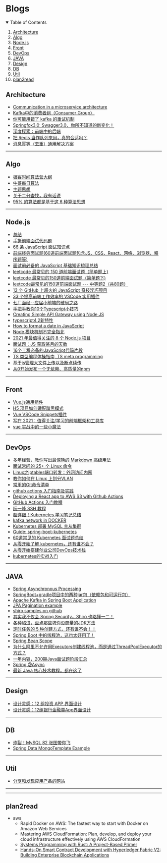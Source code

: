 # Blogs

<!-- TABLE OF CONTENTS -->
<details open="open">
  <summary>Table of Contents</summary>
  <ol>
    <li><a href="#Architecture">Architecture</a></li>
    <li><a href="#Algo">Algo</a></li>
    <li><a href="#Node.js">Node.js</a></li>
    <li><a href="#Front">Front</a></li>
    <li><a href="#DevOps">DevOps</a></li>
    <li><a href="#JAVA">JAVA</a></li>
    <li><a href="#Design">Design</a></li>
    <li><a href="#DB">DB</a></li>
    <li><a href="#Util">Util</a></li>
    <li><a href="#plan2read">plan2read</a></li>
  </ol>
</details>

## Architecture
- [Communication in a microservice architecture](https://docs.microsoft.com/en-us/dotnet/architecture/microservices/architect-microservice-container-applications/communication-in-microservice-architecture)
- [Kafka中的消费者组（Consumer Group）](https://blog.csdn.net/gdkyxy2013/article/details/86644919)
- [你可能用错了 kafka 的重试机制](https://mp.weixin.qq.com/s/8XkwXz7N6L_gdq6Ns4HZaQ)
- [Springfox3.0: Swagger3.0，你所不知道的新变化！](https://mp.weixin.qq.com/s/xqHfAV1ofze87Q8e_lpPjg)
- [深度探索：前端中的后端](https://mp.weixin.qq.com/s/W-EvvKzmj1A8VsNKFYkuhQ)
- [把 Redis 当作队列来用，真的合适吗？](https://mp.weixin.qq.com/s/taECl67JRFazrZm4XOFKXg)
- [消息幂等（去重）通用解决方案](https://mp.weixin.qq.com/s/8f1a4We6Nw8v-XWNRaft-Q)


----------------
## Algo
- [极客时间算法营大纲](https://shimo.im/docs/K6yh6Ttpkp8p9G3k/read)
- [牛哥每日算法](https://mp.weixin.qq.com/mp/appmsgalbum?__biz=MzU1MjkxMjUwNw==&action=getalbum&album_id=1482995685707792384&scene=173&from_msgid=2247484753&from_itemidx=2&count=3&nolastread=1#wechat_redirect)
- [主题思想](https://github.com/ywang305/challenge-node/blob/master/interviews/myltc.md)
- [关于二分查找，我有话说](https://mp.weixin.qq.com/s/YciCyjT6peM9FWfSUww8Ww)
- [95% 的算法都是基于这 6 种算法思想](https://mp.weixin.qq.com/s/wfc0qXwS4BL_YXYomojcBQ)
--------------
## Node.js
- [总结](https://github.com/ywang305/challenge-node/blob/master/interviews/frontend.mm.md)
- [手撕前端面试代码题](https://mp.weixin.qq.com/s/SqHzsFG9Xqllns5MOo8k_Q)
- [66 条 JavaScript 面试知识点](https://mp.weixin.qq.com/s/KZC5Zzr11OQd9BGJt7p_Ow)
- [前端经典面试题(60道前端面试题包含JS、CSS、React、网络、浏览器、程序题等)](https://mp.weixin.qq.com/s/X84owwj4DVIUNF260S0T1w)
- [面试前必备的 JavaScript 基础知识梳理总结](https://mp.weixin.qq.com/s/kRSXStfcKPvPt0WmH-jezQ)
- [leetcode 最常见的 150 道前端面试题（简单题上)](https://mp.weixin.qq.com/s/idLCZ32YvYPqUg83FUJOdA)
- [leetcode 最常见的150道前端面试题（简单题下)](https://mp.weixin.qq.com/s/1byx-MPeT0IfrBKwHFsZLg)
- [leetcode最常见的150道前端面试题 --- 中等题2（共80题）](https://juejin.cn/post/6992775762491211783)
- [12 个 GitHub 上超火的 JavaScript 奇技淫巧项目](https://mp.weixin.qq.com/s/yg_qHvLQTayq2lvLiCptbw)
- [33 个提高前端工作效率的 VSCode 实用插件](https://mp.weixin.qq.com/s/8IMjdm1RfzT4DeVW1dOcOg)
- [七厂面经--应届小前端的破局之路](https://mp.weixin.qq.com/s/NtyOO5aO5muwiPiYggG6uA)
- [手把手教你10个Typescript小技巧](https://mp.weixin.qq.com/s/BXcwEaEfxG_LBr3koOSCRA)
- [Creating Simple API Gateway using Node JS](https://medium.com/hackernoon/creating-simple-api-gateway-using-node-js-6d5933c214b8)
- [typescript4.2新特性](https://mp.weixin.qq.com/s/rslVTm0oUyd33sBHe_buIw)
- [How to format a date in JavaScript](https://flaviocopes.com/how-to-format-date-javascript)
- [Node 模块机制不完全指北](https://mp.weixin.qq.com/s/v-5Cg5XKisQeitJDjOR4AA)
- [2021 年最值得关注的 8 个 Node.js 项目](https://mp.weixin.qq.com/s/H-8QZqN0d0TmpXJOf4eRtA)
- [面试题：JS 获取某月的天数](https://mp.weixin.qq.com/s/sXNPlkDhOHi4YnjD4LigEQ)
- [16个工程必备的JavaScript代码片段](https://mp.weixin.qq.com/s/Kaep1hajAxnXvdz0LTHRUg)
- [TS 类型编程体操指南, TS meta programming](https://mp.weixin.qq.com/s/lynEIW0c9mw7A7VHAfC6hA)
- [基于js管理大文件上传以及断点续传](https://mp.weixin.qq.com/s/hOkxwjSHGZ-3oXyN3CwwqQ)
- [从0开始发布一个无依赖、高质量的npm](https://mp.weixin.qq.com/s/aKwEF0ES1ldH5e0jgvh6qA)

----------------
## Front
- [Vue.js通用组件](https://dev.iviewui.com/articles/1086205156829302784)
- [H5 项目如何适配暗黑模式](https://mp.weixin.qq.com/s/Iwuk2z73FB3Zj3cFZC37tA)
- [Vue VSCode Snippets插件](https://mp.weixin.qq.com/s/zYkRMr-wQyyuQLD9GkGVIg)
- [写在 2021：值得关注/学习的前端框架和工具库](https://mp.weixin.qq.com/s/N0vz6LMqb72wDtRuxLM4qQ)
- [vue 实战中的一些小魔法](https://mp.weixin.qq.com/s/ITXwor7WKPrUMFts9YcQ-w)

----------------
## DevOps
- [多年经验，教你写出最惊艳的 Markdown 高级用法](https://mp.weixin.qq.com/s/jxCWWk1psV-MHcp_qO-HBA)
- [面试常问的 25+ 个 Linux 命令](https://mp.weixin.qq.com/s/3Fsuv2pTaxrOPUU03Zm9ZA)
- [Linux之iptables端口转发：外网访问内网](https://mp.weixin.qq.com/s/viwZov-hX3kuup7Htrcg0A)
- [教你如何在 Linux 上划分VLAN](https://mp.weixin.qq.com/s/BQ3hmMhBh1iqVcQgUdF2nA)
- [常用的Git命令清单](https://mp.weixin.qq.com/s/ANVNo56c0FEDfvosmzMrqQ)
- [github actions 入门指南及实践](https://mp.weixin.qq.com/s/5lTi1mRY46i7xtXl23xOKQ)
- [Deploying a React app to AWS S3 with Github Actions](https://medium.com/trackstack/deploying-a-react-app-to-aws-s3-with-github-actions-b1cb9ba75c95)
- [GitHub Actions 入门教程](http://www.ruanyifeng.com/blog/2019/09/getting-started-with-github-actions.html)
- [阮一峰  SSH 教程](https://wangdoc.com/ssh/key.html)
- [超详细！Kubernetes 学习笔记总结](https://mp.weixin.qq.com/s/rdmeyguJI6C8dtOGaLjELw)
- [kafka network in DOCKER](https://www.confluent.io/blog/kafka-client-cannot-connect-to-broker-on-aws-on-docker-etc)
- [Kubernetes 部署 MySQL 主从集群](https://mp.weixin.qq.com/s/r5INmBpGnGACWes4dOwotQ)
- [Guide: spring-boot-kubernetes](https://spring.io/guides/gs/spring-boot-kubernetes/)
- [60道常见的 Kubernetes 面试题总结](https://mp.weixin.qq.com/s/m3iWYLTYqT6jOC8USsceTw)
- [从零开始了解 kubernetes，还有谁不会？](https://mp.weixin.qq.com/s/yjznKiS3Rz2SOErIwQw59Q)
- [从零开始搭建创业公司DevOps技术栈](https://mp.weixin.qq.com/s/QZMuF4ou-xVqjsTqtB0jeQ)
- [kubernetes的实战入门](https://mp.weixin.qq.com/s?src=11&timestamp=1634963908&ver=3391&signature=wB8O1hVUe5iZ*YbexjmQHuXkHH8hn4zkRSUM3ZZw4mp5HnJ08SYFtjj5s54TGABPgKdn3aOF461V-shTbvhBE1esJSdu2eQqONrEXj0-liSWPvkIuBPRmP8dZjRrf6Xn&new=1)


----------------
## JAVA
- [Spring Asynchronous Processing](https://spring.io/guides/gs/async-method/)
- [SpringBoot+gradle项目中的两种jar包（依赖包和可运行包）](https://blog.csdn.net/weixin_39080216/article/details/105248082)
- [Apache Kafka in Spring Boot Application](https://www.confluent.io/blog/apache-kafka-spring-boot-application/?utm_medium=sem&utm_source=google&utm_campaign=ch.sem_br.nonbrand_tp.prs_tgt.kafka_mt.mbm_rgn.namer_lng.eng_dv.all&utm_term=%2Bkafka%20%2Bspring&creative=&device=c&placement=&gclid=Cj0KCQiA4feBBhC9ARIsABp_nbXchaj3DwYuft_u742TtDVYq8lC-jtB_39dJqdF_c4yq9P4jSpr7RkaAolBEALw_wcB)
- [JPA Pagination example](https://bezkoder.com/spring-data-sort-multiple-columns/)
- [shiro samples on github](https://github.com/apache/shiro/tree/master/samples)
- [其实我不仅会 Spring Security，Shiro 也略懂一二！](https://mp.weixin.qq.com/s/KktdW8S7jxYHVgYbnIpWAA)
- [各种陷进，盘点那些坑你没商量的JDK方法](https://mp.weixin.qq.com/s/GBtUR5My4zgdYZidImqs5g)
- [定时任务的 5 种创建方式，还有谁不会！！](https://mp.weixin.qq.com/s/9GRxBCpeDss-llecrwo-lw)
- [Spring Boot 中的线程池，这也太好用了！](https://mp.weixin.qq.com/s/G8kePbaHeQWibOfWATlcSg)
- [Spring Bean Scope](https://www.baeldung.com/spring-bean-scopes)
- [为什么阿里不允许用Executors创建线程池，而是通过ThreadPoolExecutor的方式？](https://mp.weixin.qq.com/s/pySWp2HPnOSK-ErZiblCkg)
- [一年内容，200期Java面试题阶段汇总](https://mp.weixin.qq.com/s/tdbnDVQl7__FZ05Y97lhYg)
- [Spring @Async](https://mp.weixin.qq.com/s/-IC_Ai8rKFqXKfos1k2EGA)
- [最新 Java 核心技术教程，都在这了](https://mp.weixin.qq.com/s?__biz=MzI3ODcxMzQzMw==&mid=2247524678&idx=3&sn=a153fd4fae16c357d55414e067d7bf25&chksm=eb50e470dc276d6676c923b597cbd28cf29e7a31393f1f03afedaf22f6aaf9e0e5517b9bdb32&scene=21#wechat_redirect)

----------------
## Design
- [设计灵感：12 组投资 APP 界面设计](https://mp.weixin.qq.com/s/EpiDVn7mJgWeatGxLNmDRQ)
- [设计灵感：12组银行金融类App界面设计](https://mp.weixin.qq.com/s/XRU1JnuhStOxMrYRqUcfhQ)

--------------
## DB
- [炸裂！MySQL 82 张图带你飞](https://mp.weixin.qq.com/s/V62iwhbDVmfgiXN4_z0xsw)
- [Spring Data MongoTemplate Example](https://www.concretepage.com/spring-5/spring-data-mongotemplate)

----------------
## Util
- [分享和发现应用产品的网站](https://mp.weixin.qq.com/s/ykhz0cBUEsdKSnQ7zj8XUA)



----------------
----------------
## plan2read
- aws
  - Rapid Docker on AWS: The fastest way to start with Docker on Amazon Web Services
  - Mastering AWS CloudFormation: Plan, develop, and deploy your cloud infrastructure effectively using AWS CloudFormation
  - [Systems Programming with Rust: A Project-Based Primer](https://www.letmeread.net/systems-programming-with-rust-a-project-based-primer/)
  - [Hands-On Smart Contract Development with Hyperledger Fabric V2: Building Enterprise Blockchain Applications](https://www.letmeread.net/hands-on-smart-contract-development-with-hyperledger-fabric-v2-building-enterprise-blockchain-applications/)
